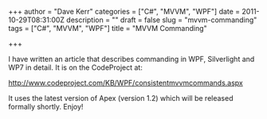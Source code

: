 +++
author = "Dave Kerr"
categories = ["C#", "MVVM", "WPF"]
date = 2011-10-29T08:31:00Z
description = ""
draft = false
slug = "mvvm-commanding"
tags = ["C#", "MVVM", "WPF"]
title = "MVVM Commanding"

+++


<p>I have written an article that describes commanding in WPF, Silverlight and WP7 in detail. It is on the CodeProject at:</p>
<p><a href="http://www.codeproject.com/KB/WPF/consistentmvvmcommands.aspx">http://www.codeproject.com/KB/WPF/consistentmvvmcommands.aspx</a></p>
<p>It uses the latest version of Apex (version 1.2) which will be released formally shortly. Enjoy!</p>

